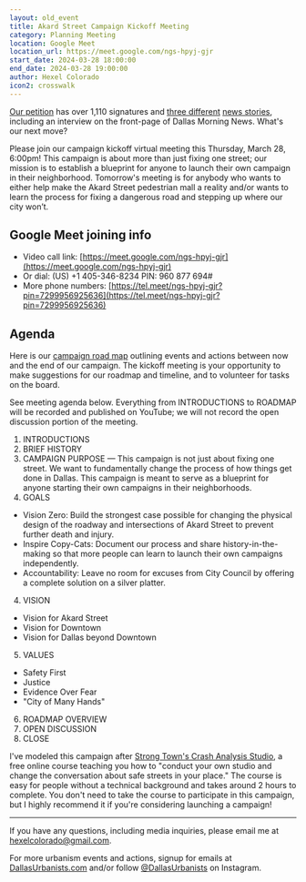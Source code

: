 ```yaml
---
layout: old_event
title: Akard Street Campaign Kickoff Meeting
category: Planning Meeting
location: Google Meet
location_url: https://meet.google.com/ngs-hpyj-gjr
start_date: 2024-03-28 18:00:00
end_date: 2024-03-28 19:00:00
author: Hexel Colorado
icon2: crosswalk
---
```

[Our petition](https://www.change.org/p/pedestrianize-akard-street-in-downtown-dallas-elm-main-commerce?utm_medium=custom_url&utm_source=share_petition&recruited_by_id=136b6e40-449e-11e9-ab38-2b1f37a8ecc3) has over 1,110 signatures and [three different](https://cw33.com/news/local/pedistrianize-akard-street-a-new-petition-says-yes/) [news stories](https://dallasexpress.com/city/demands-grow-for-pedestrian-zones-after-fatality/), including an interview on the front-page of Dallas Morning News. What's our next move?

Please join our campaign kickoff virtual meeting this Thursday, March 28, 6:00pm! This campaign is about more than just fixing one street; our mission is to establish a blueprint for anyone to launch their own campaign in their neighborhood. Tomorrow's meeting is for anybody who wants to either help make the Akard Street pedestrian mall a reality and/or wants to learn the process for fixing a dangerous road and stepping up where our city won’t.

## Google Meet joining info
- Video call link: [https://meet.google.com/ngs-hpyj-gjr](https://meet.google.com/ngs-hpyj-gjr)
- Or dial: ‪(US) +1 405-346-8234‬ PIN: ‪960 877 694‬#
- More phone numbers: [https://tel.meet/ngs-hpyj-gjr?pin=7299956925636](https://tel.meet/ngs-hpyj-gjr?pin=7299956925636)

## Agenda

Here is our [campaign road map](https://miro.com/app/board/uXjVNgGSLE0=/?share_link_id=395609819804) outlining events and actions between now and the end of our campaign. The kickoff meeting is your opportunity to make suggestions for our roadmap and timeline, and to volunteer for tasks on the board.

See meeting agenda below. Everything from INTRODUCTIONS to ROADMAP will be recorded and published on YouTube; we will not record the open discussion portion of the meeting.

1. INTRODUCTIONS
2. BRIEF HISTORY
2. CAMPAIGN PURPOSE — This campaign is not just about fixing one street. We want to fundamentally change the process of how things get done in Dallas. This campaign is meant to serve as a blueprint for anyone starting their own campaigns in their neighborhoods.  
3. GOALS
- Vision Zero: Build the strongest case possible for changing the physical design of the roadway and intersections of Akard Street to prevent further death and injury.
- Inspire Copy-Cats: Document our process and share history-in-the-making so that more people can learn to launch their own campaigns independently.
- Accountability: Leave no room for excuses from City Council by offering a complete solution on a silver platter.
4. VISION
- Vision for Akard Street
- Vision for Downtown
- Vision for Dallas beyond Downtown
5. VALUES
- Safety First
- Justice
- Evidence Over Fear
- "City of Many Hands"
6. ROADMAP OVERVIEW
7. OPEN DISCUSSION
8. CLOSE

I've modeled this campaign after [Strong Town's Crash Analysis Studio](https://academy.strongtowns.org/p/starting-your-own-crash-analysis-studio), a free online course teaching you how to "conduct your own studio and change the conversation about safe streets in your place." The course is easy for people without a technical background and takes around 2 hours to complete. You don't need to take the course to participate in this campaign, but I highly recommend it if you're considering launching a campaign!

---

If you have any questions, including media inquiries, please email me at hexelcolorado@gmail.com.

For more urbanism events and actions, signup for emails at [DallasUrbanists.com](https://thisdallaslife.com/) and/or follow [@DallasUrbanists](https://www.instagram.com/dallasurbanists) on Instagram.